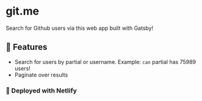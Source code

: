 # git.me

Search for Github users via this web app built with Gatsby!

## 🚀 Features

- Search for users by partial or username. Example: `can` partial has 75989 users!
- Paginate over results

### 💫 Deployed with Netlify
